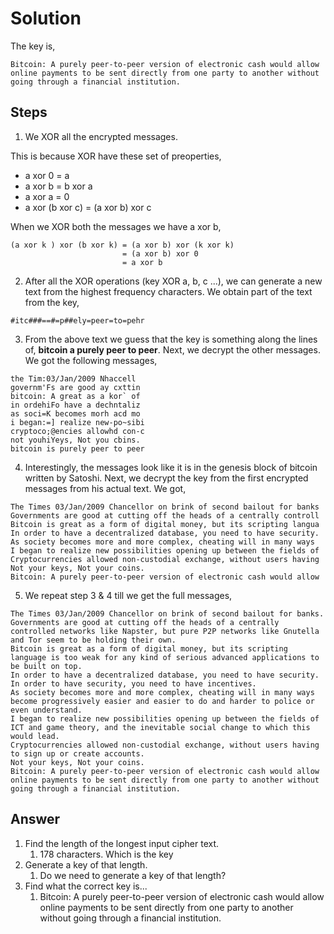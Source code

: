 # Solution

The key is,
```
Bitcoin: A purely peer-to-peer version of electronic cash would allow online payments to be sent directly from one party to another without going through a financial institution.
```

## Steps

1. We XOR all the encrypted messages.

This is because XOR have these set of preoperties,
* a xor 0 = a
* a xor b = b xor a
* a xor a = 0
* a xor (b xor c) = (a xor b) xor c

When we XOR both the messages we have a xor b,
```
(a xor k ) xor (b xor k) = (a xor b) xor (k xor k) 
                         = (a xor b) xor 0 
                         = a xor b
```

2. After all the XOR operations (key XOR a, b, c ...), we can generate a new text from the highest frequency characters. We obtain part of the text from the key,

```
#itc###==#=p##ely=peer=to=pehr
```

3. From the above text we guess that the key is something along the lines of, **bitcoin a purely peer to peer**. Next, we decrypt the other messages. We got the following messages,

```
the Tim:03/Jan/2009 Nhaccell
governm'Fs are good ay cxttin
bitcoin: A great as a kor` of 
in ordehiFo have a dechntaliz
as soci=K becomes morh acd mo
i began:=] realize new-po~sibi
cryptoco;@encies allowhd con-c
not youhiYeys, Not you cbins.
bitcoin is purely peer to peer
```

4. Interestingly, the messages look like it is in the genesis block of bitcoin written by Satoshi. Next, we decrypt the key from the first encrypted messages from his actual text. We got,
```
The Times 03/Jan/2009 Chancellor on brink of second bailout for banks
Governments are good at cutting off the heads of a centrally controll
Bitcoin is great as a form of digital money, but its scripting langua
In order to have a decentralized database, you need to have security.
As society becomes more and more complex, cheating will in many ways 
I began to realize new possibilities opening up between the fields of
Cryptocurrencies allowed non-custodial exchange, without users having
Not your keys, Not your coins.
Bitcoin: A purely peer-to-peer version of electronic cash would allow
```

5. We repeat step 3 & 4 till we get the full messages,
```
The Times 03/Jan/2009 Chancellor on brink of second bailout for banks.
Governments are good at cutting off the heads of a centrally controlled networks like Napster, but pure P2P networks like Gnutella and Tor seem to be holding their own.
Bitcoin is great as a form of digital money, but its scripting language is too weak for any kind of serious advanced applications to be built on top.
In order to have a decentralized database, you need to have security. In order to have security, you need to have incentives.
As society becomes more and more complex, cheating will in many ways become progressively easier and easier to do and harder to police or even understand. 
I began to realize new possibilities opening up between the fields of ICT and game theory, and the inevitable social change to which this would lead.
Cryptocurrencies allowed non-custodial exchange, without users having to sign up or create accounts.
Not your keys, Not your coins.
Bitcoin: A purely peer-to-peer version of electronic cash would allow online payments to be sent directly from one party to another without going through a financial institution.
```

## Answer

1. Find the length of the longest input cipher text.
   1. 178 characters. Which is the key
2. Generate a key of that length.
   1. Do we need to generate a key of that length?
3. Find what the correct key is...
   1. Bitcoin: A purely peer-to-peer version of electronic cash would allow online payments to be sent directly from one party to another without going through a financial institution. 